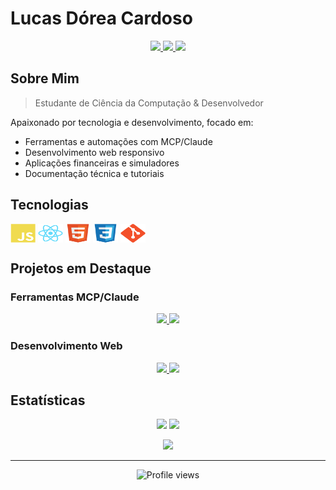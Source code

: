 # Lucas Dórea Cardoso

<div align="center">
  <p align="center">
    <a href="https://linkedin.com/in/lucas-dórea-cardoso-771833112">
      <img src="https://img.shields.io/badge/LinkedIn-0077B5?style=for-the-badge&logo=linkedin&logoColor=white" />
    </a>
    <a href="mailto:lucasdorea.c@outlook.com">
      <img src="https://img.shields.io/badge/Microsoft_Outlook-0078D4?style=for-the-badge&logo=microsoft-outlook&logoColor=white" />
    </a>
    <a href="https://lucasdoreac.github.io">
      <img src="https://img.shields.io/badge/Portfolio-255E63?style=for-the-badge&logo=About.me&logoColor=white" />
    </a>
  </p>
</div>

## Sobre Mim

> Estudante de Ciência da Computação & Desenvolvedor

Apaixonado por tecnologia e desenvolvimento, focado em:
- Ferramentas e automações com MCP/Claude
- Desenvolvimento web responsivo
- Aplicações financeiras e simuladores
- Documentação técnica e tutoriais

## Tecnologias

<div style="display: inline_block">
  <img align="center" alt="JavaScript" height="30" width="40" src="https://raw.githubusercontent.com/devicons/devicon/master/icons/javascript/javascript-plain.svg">
  <img align="center" alt="React" height="30" width="40" src="https://raw.githubusercontent.com/devicons/devicon/master/icons/react/react-original.svg">
  <img align="center" alt="HTML" height="30" width="40" src="https://raw.githubusercontent.com/devicons/devicon/master/icons/html5/html5-original.svg">
  <img align="center" alt="CSS" height="30" width="40" src="https://raw.githubusercontent.com/devicons/devicon/master/icons/css3/css3-original.svg">
  <img align="center" alt="Git" height="30" width="40" src="https://raw.githubusercontent.com/devicons/devicon/master/icons/git/git-original.svg">
</div>

## Projetos em Destaque

### Ferramentas MCP/Claude
<div align="center">
  <a href="https://github.com/Lucasdoreac/claude-mcp-toolkit">
    <img src="https://anota.dev/api/v1/repository/lucasdoreac/claude-mcp-toolkit?theme=dracula" />
  </a>
  <a href="https://github.com/Lucasdoreac/mcp-continuity-tool">
    <img src="https://anota.dev/api/v1/repository/lucasdoreac/mcp-continuity-tool?theme=dracula" />
  </a>
</div>

### Desenvolvimento Web
<div align="center">
  <a href="https://github.com/Lucasdoreac/lucasdoreac.github.io">
    <img src="https://anota.dev/api/v1/repository/lucasdoreac/lucasdoreac.github.io?theme=dracula" />
  </a>
  <a href="https://github.com/Lucasdoreac/MCP-Calculadoras">
    <img src="https://anota.dev/api/v1/repository/lucasdoreac/MCP-Calculadoras?theme=dracula" />
  </a>
</div>

## Estatísticas

<div align="center">
  <img src="https://anota.dev/api/v1/profile/lucasdoreac?theme=dracula" />
  <img src="https://anota.dev/api/v1/languages/lucasdoreac?theme=dracula" />
</div>

<p align="center">
  <img src="https://streak-stats.demolab.com?user=lucasdoreac&theme=dracula&hide_border=true" />
</p>

---

<div align="center">
  <img src="https://komarev.com/ghpvc/?username=Lucasdoreac&color=blueviolet&style=for-the-badge" alt="Profile views"/>
</div>